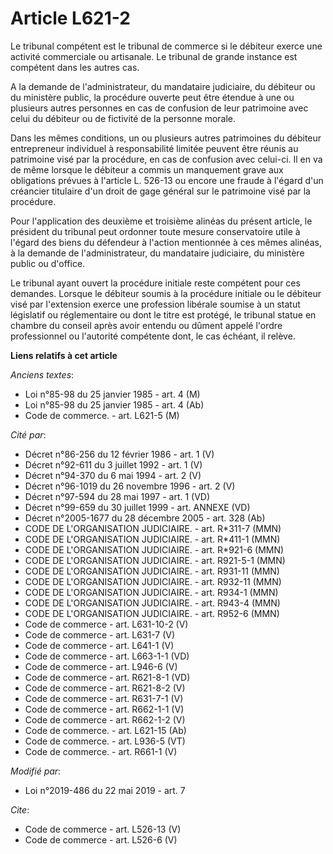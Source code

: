 # Article L621-2

Le tribunal compétent est le tribunal de commerce si le débiteur exerce une activité commerciale ou artisanale. Le tribunal
de grande instance est compétent dans les autres cas.

A la demande de l'administrateur, du mandataire judiciaire, du débiteur ou du ministère public, la procédure ouverte peut
être étendue à une ou plusieurs autres personnes en cas de confusion de leur patrimoine avec celui du débiteur ou de
fictivité de la personne morale.

Dans les mêmes conditions, un ou plusieurs autres patrimoines du débiteur entrepreneur individuel à responsabilité limitée
peuvent être réunis au patrimoine visé par la procédure, en cas de confusion avec celui-ci. Il en va de même lorsque le
débiteur a commis un manquement grave aux obligations prévues à l'article L. 526-13 ou encore une fraude à l'égard d'un
créancier titulaire d'un droit de gage général sur le patrimoine visé par la procédure.

Pour l'application des deuxième et troisième alinéas du présent article, le président du tribunal peut ordonner toute mesure
conservatoire utile à l'égard des biens du défendeur à l'action mentionnée à ces mêmes alinéas, à la demande de
l'administrateur, du mandataire judiciaire, du ministère public ou d'office.

Le tribunal ayant ouvert la procédure initiale reste compétent pour ces demandes. Lorsque le débiteur soumis à la procédure
initiale ou le débiteur visé par l'extension exerce une profession libérale soumise à un statut législatif ou réglementaire
ou dont le titre est protégé, le tribunal statue en chambre du conseil après avoir entendu ou dûment appelé l'ordre
professionnel ou l'autorité compétente dont, le cas échéant, il relève.

**Liens relatifs à cet article**

_Anciens textes_:

  - Loi n°85-98 du 25 janvier 1985 - art. 4 (M)
  - Loi n°85-98 du 25 janvier 1985 - art. 4 (Ab)
  - Code de commerce. - art. L621-5 (M)

_Cité par_:

  - Décret n°86-256 du 12 février 1986 - art. 1 (V)
  - Décret n°92-611 du 3 juillet 1992 - art. 1 (V)
  - Décret n°94-370 du 6 mai 1994 - art. 2 (V)
  - Décret n°96-1019 du 26 novembre 1996 - art. 2 (V)
  - Décret n°97-594 du 28 mai 1997 - art. 1 (VD)
  - Décret n°99-659 du 30 juillet 1999 - art. ANNEXE (VD)
  - Décret n°2005-1677 du 28 décembre 2005 - art. 328 (Ab)
  - CODE DE L'ORGANISATION JUDICIAIRE. - art. R*311-7 (MMN)
  - CODE DE L'ORGANISATION JUDICIAIRE. - art. R*411-1 (MMN)
  - CODE DE L'ORGANISATION JUDICIAIRE. - art. R*921-6 (MMN)
  - CODE DE L'ORGANISATION JUDICIAIRE. - art. R921-5-1 (MMN)
  - CODE DE L'ORGANISATION JUDICIAIRE. - art. R931-11 (MMN)
  - CODE DE L'ORGANISATION JUDICIAIRE. - art. R932-11 (MMN)
  - CODE DE L'ORGANISATION JUDICIAIRE. - art. R934-1 (MMN)
  - CODE DE L'ORGANISATION JUDICIAIRE. - art. R943-4 (MMN)
  - CODE DE L'ORGANISATION JUDICIAIRE. - art. R952-6 (MMN)
  - Code de commerce - art. L631-10-2 (V)
  - Code de commerce - art. L631-7 (V)
  - Code de commerce - art. L641-1 (V)
  - Code de commerce - art. L663-1-1 (VD)
  - Code de commerce - art. L946-6 (V)
  - Code de commerce - art. R621-8-1 (VD)
  - Code de commerce - art. R621-8-2 (V)
  - Code de commerce - art. R631-7-1 (V)
  - Code de commerce - art. R662-1-1 (V)
  - Code de commerce - art. R662-1-2 (V)
  - Code de commerce. - art. L621-15 (Ab)
  - Code de commerce. - art. L936-5 (VT)
  - Code de commerce. - art. R661-1 (V)

_Modifié par_:

  - Loi n°2019-486 du 22 mai 2019 - art. 7

_Cite_:

  - Code de commerce - art. L526-13 (V)
  - Code de commerce - art. L526-6 (V)
